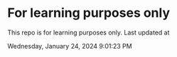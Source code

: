 # For learning purposes only
This repo is for learning purposes only.
Last updated at

Wednesday, January 24, 2024 9:01:23 PM

